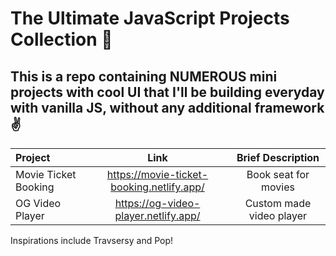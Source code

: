 # The Ultimate JavaScript Projects Collection 🚀
## This is a repo containing NUMEROUS mini projects with cool UI that I'll be building everyday with vanilla JS, without any additional framework ✌


| Project        | Link          | Brief Description    
| :------------- | :----------: | :----------: 
| Movie Ticket Booking | https://movie-ticket-booking.netlify.app/  | Book seat for movies
| OG Video Player | https://og-video-player.netlify.app/  | Custom made video player





Inspirations include Travsersy and Pop!
